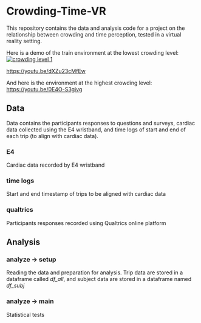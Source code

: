 # Crowding-Time-VR
This repository contains the data and analysis code for a project on the relationship between crowding and time perception, tested in a virtual reality setting.

Here is a demo of the train environment at the lowest crowding level: 
[![crowding level 1](https://img.youtube.com/vi/dXZu23cMfEw/20.jpg)](https://www.youtube.com/watch?v=dXZu23cMfEw)

https://youtu.be/dXZu23cMfEw

And here is the environment at the highest crowding level: https://youtu.be/0E4O-S3givg




## Data
Data contains the participants responses to questions and surveys, cardiac data collected using the E4 wristband, and time logs of start and end of each trip (to align with cardiac data).

### E4
Cardiac data recorded by E4 wristband

### time logs
Start and end timestamp of trips to be aligned with cardiac data

### qualtrics
Participants responses recorded using Qualtrics online platform

## Analysis

### analyze -> setup
Reading the data and preparation for analysis. Trip data are stored in a dataframe called *df_all*, and subject data are stored in a dataframe named *df_subj*

### analyze -> main
Statistical tests


